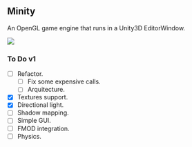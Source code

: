 ## Minity
An OpenGL game engine that runs in a Unity3D EditorWindow.


![](smallpreview.gif)

### To Do v1 
- [ ] Refactor.
   - [ ] Fix some expensive calls.
   - [ ] Arquitecture.
- [x] Textures support.
- [x] Directional light.
- [ ] Shadow mapping.
- [ ] Simple GUI.
- [ ] FMOD integration.
- [ ] Physics.
